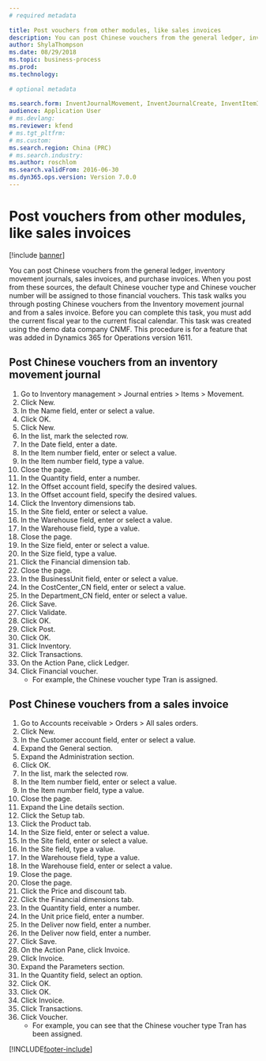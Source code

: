 ```yaml
--- 
# required metadata 
 
title: Post vouchers from other modules, like sales invoices
description: You can post Chinese vouchers from the general ledger, inventory movement journals, sales invoices, and purchase invoices. 
author: ShylaThompson
ms.date: 08/29/2018
ms.topic: business-process 
ms.prod:  
ms.technology:  
 
# optional metadata 
 
ms.search.form: InventJournalMovement, InventJournalCreate, InventItemIdLookupSimple, InventLocationIdLookup, InventProductDimensionLookup, DimensionLookup, InventTrans, SalesTableListPage, SalesCreateOrder, SalesTable, SalesEditLines,  CustInvoiceJournal, CustTrans   
audience: Application User 
# ms.devlang:  
ms.reviewer: kfend
# ms.tgt_pltfrm:  
# ms.custom:  
ms.search.region: China (PRC)
# ms.search.industry: 
ms.author: roschlom
ms.search.validFrom: 2016-06-30 
ms.dyn365.ops.version: Version 7.0.0 
---
```

# Post vouchers from other modules, like sales invoices

[!include [banner](../../includes/banner.md)]

You can post Chinese vouchers from the general ledger, inventory movement journals, sales invoices, and purchase invoices. When you post from these sources, the default Chinese voucher type and Chinese voucher number will be assigned to those financial vouchers.
This task walks you through posting Chinese vouchers from the Inventory movement journal and from a sales invoice.
Before you can complete this task, you must add the current fiscal year to the current fiscal calendar. This task was created using the demo data company CNMF. This procedure is for a feature that was added in Dynamics 365 for Operations version 1611.


## Post Chinese vouchers from an inventory movement journal
1. Go to Inventory management > Journal entries > Items > Movement.
2. Click New.
3. In the Name field, enter or select a value.
4. Click OK.
5. Click New.
6. In the list, mark the selected row.
7. In the Date field, enter a date.
8. In the Item number field, enter or select a value.
9. In the Item number field, type a value.
10. Close the page.
11. In the Quantity field, enter a number.
12. In the Offset account field, specify the desired values.
13. In the Offset account field, specify the desired values.
14. Click the Inventory dimensions tab.
15. In the Site field, enter or select a value.
16. In the Warehouse field, enter or select a value.
17. In the Warehouse field, type a value.
18. Close the page.
19. In the Size field, enter or select a value.
20. In the Size field, type a value.
21. Click the Financial dimension tab.
22. Close the page.
23. In the BusinessUnit field, enter or select a value.
24. In the CostCenter_CN field, enter or select a value.
25. In the Department_CN field, enter or select a value.
26. Click Save.
27. Click Validate.
28. Click OK.
29. Click Post.
30. Click OK.
31. Click Inventory.
32. Click Transactions.
33. On the Action Pane, click Ledger.
34. Click Financial voucher.
    * For example, the Chinese voucher type Tran is assigned.  

## Post Chinese vouchers from a sales invoice
1. Go to Accounts receivable > Orders > All sales orders.
2. Click New.
3. In the Customer account field, enter or select a value.
4. Expand the General section.
5. Expand the Administration section.
6. Click OK.
7. In the list, mark the selected row.
8. In the Item number field, enter or select a value.
9. In the Item number field, type a value.
10. Close the page.
11. Expand the Line details section.
12. Click the Setup tab.
13. Click the Product tab.
14. In the Size field, enter or select a value.
15. In the Site field, enter or select a value.
16. In the Site field, type a value.
17. In the Warehouse field, type a value.
18. In the Warehouse field, enter or select a value.
19. Close the page.
20. Close the page.
21. Click the Price and discount tab.
22. Click the Financial dimensions tab.
23. In the Quantity field, enter a number.
24. In the Unit price field, enter a number.
25. In the Deliver now field, enter a number.
26. In the Deliver now field, enter a number.
27. Click Save.
28. On the Action Pane, click Invoice.
29. Click Invoice.
30. Expand the Parameters section.
31. In the Quantity field, select an option.
32. Click OK.
33. Click OK.
34. Click Invoice.
35. Click Transactions.
36. Click Voucher.
    * For example, you can see that the Chinese voucher type Tran has been assigned.  



[!INCLUDE[footer-include](../../../includes/footer-banner.md)]